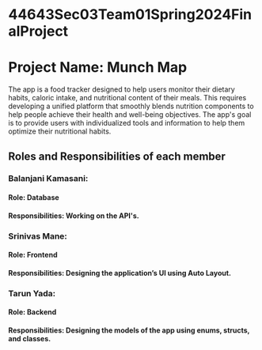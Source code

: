 # 44643Sec03Team01Spring2024FinalProject
# Project Name: Munch Map
  The app is a food tracker designed to help users monitor their dietary habits, caloric intake, and nutritional content of their meals. This requires developing a unified platform that smoothly      blends nutrition components to help people achieve their health and well-being objectives. The app's goal is to provide users with individualized tools and information to help them optimize their   nutritional habits.


## Roles and Responsibilities of each member

### Balanjani Kamasani:
#### Role: Database
#### Responsibilities: Working on the API's.
### Srinivas Mane:
#### Role: Frontend
#### Responsibilities: Designing the application’s UI using Auto Layout.
### Tarun Yada:
#### Role: Backend
#### Responsibilities: Designing the models of the app using enums, structs, and classes.

